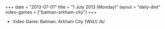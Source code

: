 +++
date = "2013-07-01"
title = "1 July 2013 (Monday)"
layout = "daily-diet"
video-games = ["batman-arkham-city"]
+++


* Video Game: Batman: Arkham City {WiiU} /b/